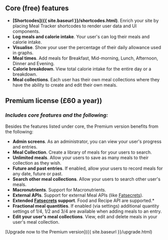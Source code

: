   
## Core (free) features

* **[Shortcodes]({{ site.baseurl }}/shortcodes.html)**. Enrich your site by placing Meal Tracker shortcodes to render user data and UI components.  
* **Log meals and calorie intake**. Your user's can log their meals and calorie intake.
* **Visualise**. Show your user the percentage of their daily allowance used in graphs.
* **Meal times**. Add meals for Breakfast, Mid-morning, Lunch, Afternoon, Dinner and Evening.
* **Calorie breakdown**. View total calorie intake for the entire day or a breakdown.
* **Meal collections**. Each user has their own meal collections where they have the ability to create and edit their own meals.

## Premium license (£60 a year))
### *Includes core features and the following:*

Besides the features listed under core, the Premium version benefits from the following:  
  
* **Admin screens**. As an administrator, you can view your user's progress and entries.
* **Meal Collection**. Create a library of meals for your users to search.
* **Unlimited meals**. Allow your users to save as many meals to their collection as they wish.
* **Future and past entries**. If enabled, allow your users to record meals for any date, future or past.
* **Search other meal collections**. Allow your users to search other user's meals.
* **Macronutrients**. Support for Macronutrients.
* **External APIs**. Support for external Meal APIs (like [Fatsecrets](https://platform.fatsecret.com/api/)).
* **Extended [Fatsecrets](https://platform.fatsecret.com/api/) support**. Food and Recipe API are supported.*
* **Fractional meal quantities**. If enabled (via settings) additional quantity settings of 1/4, 1/2 and 3/4 are available when adding meals to an entry.
* **Edit your user's meal collections**. View, edit and delete meals in your user's meal collection.

[Upgrade now to the Premium version]({{ site.baseurl }}/upgrade.html)